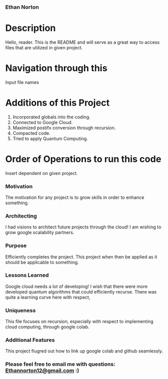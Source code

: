### Ethan Norton

# Description 

Hello, reader. This is the README and will serve as a great way to access files that are utilized in given project.

# Navigation through this 

Input file names

# Additions of this Project 

1. Incorporated globals into the coding.
2. Connected to Google Cloud.
3. Maximized postifx conversion through recursion.
4. Compacted code.
5. Tried to apply Quantum Computing.

# Order of Operations to run this code

Insert dependent on given project.
 
 ### Motivation 
 
The motivation for any project is to grow skills in order to enhance something. 
  
 ### Architecting 

I had visions to architect future projects through the cloud! I am wishing to grow google scalability partners. 

### Purpose

Efficiently completes the project. This project when then be applied as it should be applicable to something. 

### Lessons Learned

Google cloud needs a lot of developing! I wish that there were more developed quantum algorithms that could efficiently recurse.
There was quite a learning curve here with respect, 

### Uniqueness

This file focuses on recursion, especially with respect to implementing cloud computing, through google colab. 

### Additional Features

This project fiugred out how to link up google colab and github seamlessly.

### Please feel free to email me with questions: Ethannorton12@gmail.com :)

